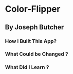 # Color-Flipper

## By Joseph Butcher

### How I Built This App?

### What Could be Changed ?

### What Did I Learn ?
